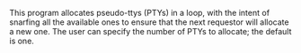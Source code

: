 This program allocates pseudo-ttys (PTYs) in a loop, with the intent of snarfing all the available ones to ensure that the next requestor will allocate a new one. The user can specify the number of PTYs to allocate; the default is one.

